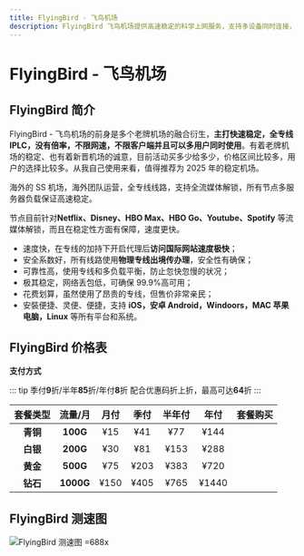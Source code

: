 ```yaml
---
title: FlyingBird - 飞鸟机场
description: FlyingBird 飞鸟机场提供高速稳定的科学上网服务，支持多设备同时连接，解锁Netflix、HBO Max、YouTube、Spotify等全球流媒体，采用专线线路，保障安全、稳定和流畅的连接体验。
---
```


# FlyingBird - 飞鸟机场

<!--@include: ./tip.md-->

<!-- :::tip FlyingBird 七夕活动继续启航！

- 月/季/半年付 85折，<Copy type="tip" label="点击复制优惠码: fb257785" text="fb257785" bold />，可重复使用5次
- 年付8折（站内折上折，高达64折 ），<Copy type="tip" label="点击复制优惠码: fb257780" text="fb257780" bold />，可重复使用5次

**活动时间：即日至2025年9月15号09点00分**

::: -->

<!-- <Links
  :grid="2"
  :items="[
    {
      image: 'https://i.theojs.cn/logo/flyingbird.webp',
      name: 'FlyingBird 七夕活动继续启航！',
      desc: '活动时间：即日至2025年9月15号09点00分',
      link: 'https://itheo.top/flyingbird',
      rel: 'sponsored noreferrer'
    }
  ]"
/> -->

## FlyingBird 简介 <Pill image="https://i.theojs.cn/logo/flyingbird.webp" name="FlyingBird官网" link="https://itheo.top/flyingbird" rel="sponsored noreferrer"/>

<!-- <Copy type="tip" label="点击复制优惠码: fb257785" text="fb257785" bold /><Copy type="tip" label="点击复制优惠码: fb257780" text="fb257780" bold /> -->

FlyingBird - 飞鸟机场的前身是多个老牌机场的融合衍生，**主打快速稳定，全专线 IPLC，没有倍率，不限网速，不限客户端并且可以多用户同时使用**。有着老牌机场的稳定、也有着新晋机场的诚意，目前活动买多少给多少，价格区间比较多，用户的选择比较多。从我自己使用来看，值得推荐为 2025 年的稳定机场。

海外的 SS 机场，海外团队运营，全专线线路，支持全流媒体解锁，所有节点多服务器负载保证高速稳定。

节点目前针对**Netflix、Disney、HBO Max、HBO Go、Youtube、Spotify** 等流媒体解锁，而且在稳定性方面有保障，速度更快。

- 速度快，在专线的加持下开启代理后**访问国际网站速度极快**；
- 安全系数好，所有线路使用**物理专线出境传办理**，安全性有确保；
- 可靠性高，使用专线和多负载平衡，防止忽快忽慢的状况；
- 极其稳定，网络丢包低，可确保 99.9%高可用；
- 花费划算，虽然使用了昂贵的专线，但售价非常亲民；
- 安裝便捷、灵便、便捷，支持 **iOS，安卓 Android，Windoors，MAC 苹果电脑，Linux** 等所有平台和系统。

## FlyingBird 价格表

**支付方式** <Pill :icon="{ icon: 'bi:alipay', color: '#1677ff' }" name="支付宝" /><Pill icon="cryptocurrency-color:usdt" name="USDT" />

::: tip
季付**9**折/半年**85**折/年付**8**折 配合优惠码折上折，最高可达**64**折
:::

| 套餐类型 |  流量/月  | 月付 | 季付 | 半年付 | 年付  |                                                       套餐购买                                                        |
| :------: | :-------: | :--: | :--: | :----: | :---: | :-------------------------------------------------------------------------------------------------------------------: |
| **青铜** | **100G**  | ¥15  | ¥41  |  ¥77   | ¥144  | <Pill icon="mdi:arrow-right-circle" name="立即购买" link="https://itheo.top/flyingbird" rel="sponsored noreferrer" /> |
| **白银** | **200G**  | ¥30  | ¥81  |  ¥153  | ¥288  | <Pill icon="mdi:arrow-right-circle" name="立即购买" link="https://itheo.top/flyingbird" rel="sponsored noreferrer" /> |
| **黄金** | **500G**  | ¥75  | ¥203 |  ¥383  | ¥720  | <Pill icon="mdi:arrow-right-circle" name="立即购买" link="https://itheo.top/flyingbird" rel="sponsored noreferrer" /> |
| **钻石** | **1000G** | ¥150 | ¥405 |  ¥765  | ¥1440 | <Pill icon="mdi:arrow-right-circle" name="立即购买" link="https://itheo.top/flyingbird" rel="sponsored noreferrer" /> |

## FlyingBird 测速图

![FlyingBird 测速图 =688x](https://i.theojs.cn/airport/flyingbird.webp)
